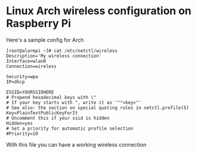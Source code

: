 
# Linux Arch wireless configuration on Raspberry Pi
Here's a sample config for Arch

```
[root@alarmpi ~]# cat /etc/netctl/wireless 
Description='My wireless connection'
Interface=wlan0
Connection=wireless

Security=wpa
IP=dhcp

ESSID=YOURSSIDHERE
# Prepend hexadecimal keys with \"
# If your key starts with ", write it as '""<key>"'
# See also: the section on special quoting rules in netctl.profile(5)
Key=PlainTextPublicKeyForIt
# Uncomment this if your ssid is hidden
Hidden=yes
# Set a priority for automatic profile selection
#Priority=10

```
With this file you can have a working wireless connection
